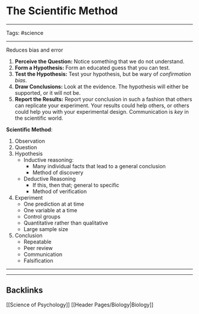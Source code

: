 # The Scientific Method

---

Tags: #science 

---

Reduces bias and error

1. **Perceive the Question:** Notice something that we do not understand.
2. **Form a Hypothesis:** Form an educated guess that you can test.
3. **Test the Hypothesis:** Test your hypothesis, but be wary of *confirmation bias*.
4. **Draw Conclusions:** Look at the evidence. The hypothesis will either be supported, or it will not be.
5. **Report the Results:** Report your conclusion in such a fashion that others can replicate your experiment. Your results could help others, or others could help you with your experimental design. Communication is *key* in the scientific world. 

**Scientific Method**:
1. Observation
2. Question
3. Hypothesis
	- Inductive reasoning: 
		- Many individual facts that lead to a general conclusion
		- Method of discovery
	- Deductive Reasoning
		- If this, then that; general to specific
		- Method of verification
4. Experiment
	- One prediction at at time
	- One variable at a time
	- Control groups
	- Quantitative rather than qualitative 
	- Large sample size
5. Conclusion
	- Repeatable
	- Peer review
	- Communication
	- Falsification

---
---

## Backlinks

[[Science of Psychology]]
[[Header Pages/Biology|Biology]]
